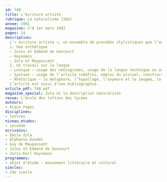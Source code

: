 ```yaml
---
id: 748
title: L’écriture artiste 
rubrique: Le naturalisme [2de]
annee: 1991
magazine: n°8 1er mars 1992
pages: 14
description: 
  L’« écriture artiste », un ensemble de procédés stylistiques que l’on retrouve chez les Goncourt, Daudet, Huysmans, etc.
  1. Une esthétique
  – Jules et Edmond de Goncourt
  – Huysmans
  – Zola et Maupassant
  2. Un travail sur la langue
  – Lexique – usage des néologismes, usage de la langue technique ou argotique
  – Syntaxe – usage de l’article indéfini, emploi du pluriel, construction du syntagme nominal, construction de la phrase
  – Rhétorique – la métaphore, l’hypallage, l’oxymore et le zeugma, la personnification
  L’article est suivi d’une bibliographie.
article_pdf: 748.pdf
magazine_special: Zola et la description naturaliste
revue: L’école des lettres des lycées
auteurs:
- Alain Pagès
disciplines:
- lettres
niveau_etudes:
- seconde
ecrivains:
- Émile Zola
- Alphonse Daudet
- Guy de Maupassant
- Jules et Edmond de Goncourt
- Joris-Karl Huysmans
programmes:
- objet d’étude - mouvement littéraire et culturel
siecles:
- 19e siècle
---
```

